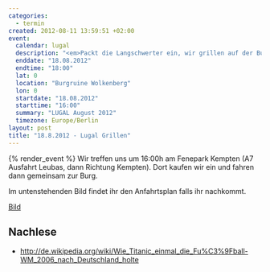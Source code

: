 ```yaml
--- 
categories: 
  - termin
created: 2012-08-11 13:59:51 +02:00
event: 
  calendar: lugal
  description: "<em>Packt die Langschwerter ein, wir grillen auf der Burg Wolkenberg!</em>"
  enddate: "18.08.2012"
  endtime: "18:00"
  lat: 0
  location: "Burgruine Wolkenberg"
  lon: 0
  startdate: "18.08.2012"
  starttime: "16:00"
  summary: "LUGAL August 2012"
  timezone: Europe/Berlin
layout: post
title: "18.8.2012 - Lugal Grillen"
---
```


{% render_event %}
Wir treffen uns um 16:00h am Fenepark Kempten (A7 Ausfahrt Leubas, dann Richtung Kempten). Dort kaufen wir ein und fahren dann gemeinsam zur Burg.

Im untenstehenden Bild findet ihr den Anfahrtsplan falls ihr nachkommt.

<a href=http://www.lugal.org/sites/default/files/anfahrt-lugal-grillen-2012.png>Bild</a>


Nachlese
--------
* http://de.wikipedia.org/wiki/Wie_Titanic_einmal_die_Fu%C3%9Fball-WM_2006_nach_Deutschland_holte
